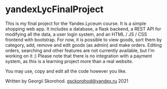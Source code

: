 # yandexLycFinalProject

This is my final project for the Yandex.Lyceum course. It is a simple shopping web app.
It includes a database, a flask backend, a REST API for modifying all the data, a user login system, and an HTML / JS / CSS frontend with bootstrap.
For now, it is possible to view goods, sort them by category, add, remove and edit goods (as admin) and make orders.
Editing orders, searching and other features are not currently available, but I'm working on it :)
Please note that there is no integration with a payment system, as this is a learning project more than a real website.

You may use, copy and edit all the code however you like.

Written by Georgii Skorohod. gsckorohod@yandex.ru
2021
